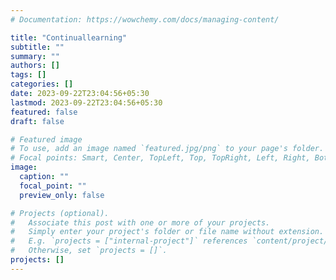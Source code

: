 ```yaml
---
# Documentation: https://wowchemy.com/docs/managing-content/

title: "Continuallearning"
subtitle: ""
summary: ""
authors: []
tags: []
categories: []
date: 2023-09-22T23:04:56+05:30
lastmod: 2023-09-22T23:04:56+05:30
featured: false
draft: false

# Featured image
# To use, add an image named `featured.jpg/png` to your page's folder.
# Focal points: Smart, Center, TopLeft, Top, TopRight, Left, Right, BottomLeft, Bottom, BottomRight.
image:
  caption: ""
  focal_point: ""
  preview_only: false

# Projects (optional).
#   Associate this post with one or more of your projects.
#   Simply enter your project's folder or file name without extension.
#   E.g. `projects = ["internal-project"]` references `content/project/deep-learning/index.md`.
#   Otherwise, set `projects = []`.
projects: []
---
```

